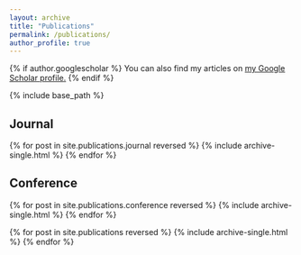 ```yaml
---
layout: archive
title: "Publications"
permalink: /publications/
author_profile: true
---
```


{% if author.googlescholar %}
  You can also find my articles on <u><a href="{{author.googlescholar}}">my Google Scholar profile</a>.</u>
{% endif %}

{% include base_path %}

<h2>Journal</h2>

{% for post in site.publications.journal reversed %}
  {% include archive-single.html %}
{% endfor %}

<h2>Conference</h2>

{% for post in site.publications.conference reversed %}
  {% include archive-single.html %}
{% endfor %}



{% for post in site.publications reversed %}
  {% include archive-single.html %}
{% endfor %}